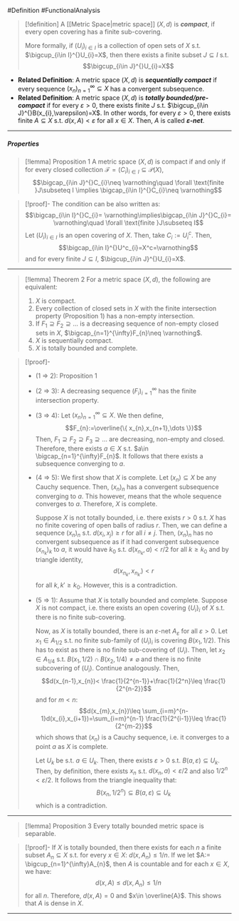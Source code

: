 #Definition #FunctionalAnalysis 

> [!definition]
> A [[Metric Space|metric space]] $(X,d)$ is ***compact***, if every open covering has a finite sub-covering. 
> 
> More formally, if $(U_{i})_{i\in I}$ is a collection of open sets  of $X$ s.t. $\bigcup_{i\in I}^{}U_{i}=X$, then there exists a finite subset $J \subseteq I$ s.t. $$\bigcup_{i\in J}^{}U_{i}=X$$
- **Related Definition**:  A metric space $(X,d)$ is ***sequentially compact*** if every sequence $(x_{n})_{n=1}^\infty \subseteq X$ has a convergent subsequence.
- **Related Definition**:  A metric space $(X,d)$ is ***totally bounded/pre-compact*** if for every $\varepsilon>0$, there exists finite $J$ s.t. $\bigcup_{i\in J}^{}B(x_{i},\varepsilon)=X$. In other words, for every $\varepsilon>0$, there exists finite $A\subseteq X$ s.t. $d(x,A)<\varepsilon$ for all $x\in X$. Then, $A$ is called ***$\varepsilon$-net***.
---
##### Properties
> [!lemma] Proposition 1
> A metric space $(X,d)$ is compact if and only if for every closed collection $\mathcal{F}=(C_{i})_{i\in I}\subseteq \mathcal{P}(X)$,  $$\bigcap_{i\in J}^{}C_{i}\neq \varnothing\quad \forall \text{finite }J\subseteq I \implies \bigcap_{i\in I}^{}C_{i}\neq \varnothing$$

> [!proof]-
> The condition can be also written as:
> $$\bigcap_{i\in I}^{}C_{i}= \varnothing\implies\bigcap_{i\in J}^{}C_{i}= \varnothing\quad \forall \text{finite }J\subseteq I$$
> Let $(U_{i})_{i\in I}$ is an open covering of $X$. Then, take $C_{i}:= U_{i}^c$. Then, $$\bigcap_{i\in I}^{}U^c_{i}=X^c=\varnothing$$and for every finite $J\subseteq I$, $\bigcup_{i\in J}^{}U_{i}=X$. 
---
> [!lemma] Theorem 2
> For a metric space $(X,d)$, the following are equivalent:
> 1. $X$ is compact.
> 2. Every collection of closed sets in $X$ with the finite intersection property (Proposition 1) has a non-empty intersection.
> 3. If $F_{1}\supseteq F_2\supseteq\dots$ is a decreasing sequence of non-empty closed sets in $X$, $\bigcap_{n=1}^{\infty}F_{n}\neq \varnothing$.
> 4. $X$ is sequentially compact.
> 5. $X$ is totally bounded and complete.

> [!proof]-
> - (1 => 2): Proposition 1
> - (2 => 3): A decreasing sequence  $(F_{i})_{i=1}^\infty$ has the finite intersection property.
> - (3 => 4): Let $(x_{n})_{n=1}^\infty \subseteq X$. We then define, $$F_{n}:=\overline{\{ x_{n},x_{n+1},\dots \}}$$Then, $F_{1}\supseteq F_{2}\supseteq F_{3}\supseteq \dots$ are decreasing, non-empty and closed. Therefore, there exists $a\in X$ s.t. $a\in \bigcap_{n=1}^{\infty}F_{n}$. It follows that there exists a subsequence converging to $a$.
> - (4 => 5): We first show that $X$ is complete. Let $(x_{n})\subseteq X$ be any Cauchy sequence. Then, $(x_{n})_{n}$ has a convergent subsequence converging to $a$. This however, means that the whole sequence converges to $a$. Therefore, $X$ is complete.
>   
>   Suppose $X$ is not totally bounded, i.e. there exists $r>0$ s.t. $X$ has no finite covering of open balls of radius $r$. Then, we can define a sequence $(x_{n})_{n}$ s.t. $d(x_{i},x_{j})\geq r$ for all $i\neq j$. Then, $(x_{n})_{n}$ has no convergent subsequence as if it had convergent subsequence $(x_{n_{k}})_{k}$ to $a$, it would have $k_{0}$ s.t. $d(x_{n_{k}},a)<r/2$ for all $k\geq k_{0}$ and by triangle identity, $$d(x_{n_{k}},x_{n_{k'}})<r$$ for all $k,k'\geq k_{0}$. However, this is a contradiction.
>   
>  - (5 => 1): Assume that $X$ is totally bounded and complete. Suppose $X$ is not compact, i.e. there exists an open covering $\{ U_{i} \}_{i}$ of $X$ s.t. there is no finite sub-covering. 
>    
>    Now, as $X$ is totally bounded, there is an $\varepsilon$-net $A_{\varepsilon}$ for all $\varepsilon>0$. Let $x_{1}\in A_{1 / 2}$ s.t. no finite sub-family of $(U_{i})_{i}$ is covering $B(x_{1}, 1/2)$. This has to exist as there is no finite sub-covering of $(U_{i})$. Then, let $x_{2}\in A_{1 /4}$ s.t. $B(x_{1},1 /2 )\cap B(x_{2}, 1/ 4)\neq\varnothing$ and there is no finite subcovering of $(U_{i})$. Continue analogously. Then, $$d(x_{n-1},x_{n})< \frac{1}{2^{n-1}}+\frac{1}{2^n}\leq \frac{1}{2^{n-2}}$$and for $m<n$: $$d(x_{m},x_{n})\leq \sum_{i=m}^{n-1}d(x_{i},x_{i+1})=\sum_{i=m}^{n-1} \frac{1}{2^{i-1}}\leq \frac{1}{2^{m-2}}$$which shows that $(x_{n})$ is a Cauchy sequence, i.e. it converges to a point $a$ as $X$ is complete. 
>    
>    Let $U_{k}$ be s.t. $a\in U_{k}$. Then, there exists $\varepsilon>0$ s.t. $B(a,\varepsilon)\subseteq U_{k}$. Then, by definition, there exists $x_{n}$ s.t. $d(x_{n},a)<\varepsilon / 2$ and also $1/2^n < \varepsilon/2$. It follows from the triangle inequality that: $$B(x_{n}, 1 / 2^n)\subseteq B(a, \varepsilon)\subseteq U_{k}$$ which is a contradiction.
---
> [!lemma] Proposition 3
> Every totally bounded metric space is separable.

> [!proof]-
> If $X$ is totally bounded, then there exists for each $n$ a finite subset $A_{n}\subseteq X$ s.t. for every $x\in X$: $d(x,A_{n})\leq 1/n$. If we let $A:= \bigcup_{n=1}^{\infty}A_{n}$, then $A$ is countable and for each $x\in X$, we have: $$d(x,A)\leq d(x,A_{n})\leq 1 / n$$ for all $n$. Therefore, $d(x,A)=0$ and $x\in  \overline{A}$. This shows that $A$ is dense in $X$.
---